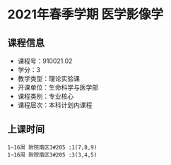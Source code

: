 # 2021年春季学期 医学影像学 






## 课程信息

- 课程号：910021.02
- 学分：3
- 教学类型：理论实验课
- 开课单位：生命科学与医学部
- 课程类别：专业核心
- 课程层次：本科计划内课程

## 上课时间

```
1~16周 附院南区3#205 :1(7,8,9)
1~16周 附院南区3#205 :3(3,4,5)
```


